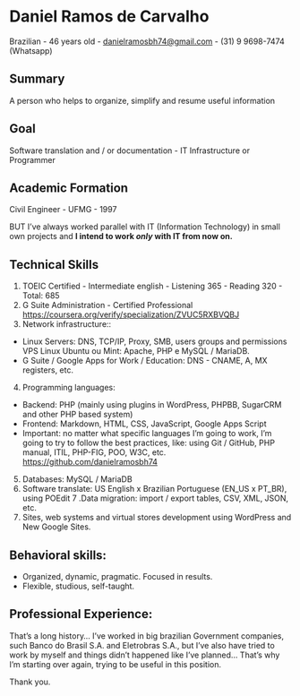 # Daniel Ramos de Carvalho
Brazilian - 46 years old - danielramosbh74@gmail.com - (31) 9 9698-7474 (Whatsapp)

## Summary
A person who helps to organize, simplify and resume useful information

## Goal
Software translation and / or documentation - IT Infrastructure or Programmer

## Academic Formation
Civil Engineer - UFMG - 1997

BUT I’ve always worked parallel with IT (Information Technology) in small own projects and **I intend to work _only_ with IT from now on.**

## Technical Skills
1. TOEIC Certified - Intermediate english - Listening 365 - Reading 320 - Total: 685
2. G Suite Administration - Certified Professional
https://coursera.org/verify/specialization/ZVUC5RXBVQBJ
3. Network infrastructure::
- Linux Servers:
DNS, TCP/IP, Proxy, SMB, users groups and permissions
VPS Linux Ubuntu ou Mint: Apache, PHP e MySQL / MariaDB.
- G Suite / Google Apps for Work / Education:
DNS - CNAME, A, MX registers, etc.
4. Programming languages:
- Backend: PHP (mainly using plugins in WordPress, PHPBB, SugarCRM and other PHP based system)
- Frontend: Markdown, HTML, CSS, JavaScript, Google Apps Script
- Important: no matter what specific languages I’m going to work, I’m going to try to follow the best practices, like: using Git / GitHub, PHP manual, ITIL, PHP-FIG, POO, W3C, etc.
https://github.com/danielramosbh74
5. Databases: MySQL / MariaDB
6. Software translate: US English x Brazilian Portuguese (EN_US x PT_BR), using POEdit 
7 .Data migration: import / export tables, CSV, XML, JSON, etc.
8. Sites, web systems and virtual stores development using WordPress and New Google Sites.

## Behavioral skills:
- Organized, dynamic, pragmatic. Focused in results.
- Flexible, studious, self-taught.

## Professional Experience:
That’s a long history… I’ve worked in big brazilian Government companies, such Banco do Brasil S.A. and Eletrobras S.A., but I’ve also have tried to work by myself and things didn’t happened like I’ve planned…
That’s why I’m starting over again, trying to be useful in this position.

Thank you.
